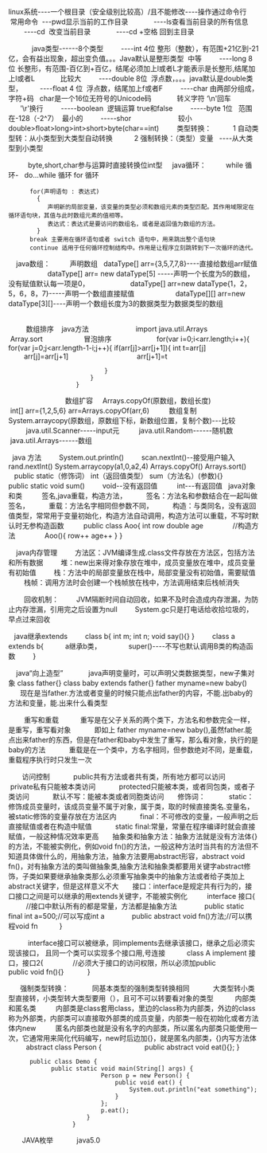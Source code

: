 linux系统----一个根目录（安全级别比较高）/且不能修改----操作通过命令行
    常用命令  ---pwd显示当前的工作目录
             ----ls查看当前目录的所有信息
             ----cd  改变当前目录
             ----cd +空格 回到主目录
             
             
java类型------8个类型
         ----int 4位  整形（整数），有范围+21亿到-21亿，会有益出现象，超出变负值。。。Java默认是整形类型  中等
         ----long 8位  长整形，有范围-百亿到+百亿，结尾必须加上l或者L才能表示是长整形,结尾加上l或者L             比较大
         ----double 8位  浮点数，。。。java默认是double类型，
         ----float 4 位  浮点数，结尾加上f或者F
         ----char 由两部分组成，字符+码   char是一个16位无符号的Unicode码
             转义字符 ‘\n'回车
                     '\r'换行
         -----boolean  逻辑运算 true和false
         -----byte 1位   范围在-128（-2^7）  最小的
         -----shor                        较小
         
         double>float>long>int>short>byte(char==int)
         类型转换：
           1 自动类型转：从小类型到大类型自动转换
           2 强制转换：（类型）变量   ----从大类型到小类型
           
           byte,short,char参与运算时直接转换位int型
     java循环：
          while 循环-
          do…while 循环
          for 循环
          
          for(声明语句 : 表达式)
            {
               声明新的局部变量，该变量的类型必须和数组元素的类型匹配。其作用域限定在循环语句块，其值与此时数组元素的值相等。
               表达式：表达式是要访问的数组名，或者是返回值为数组的方法。
            }
          break 主要用在循环语句或者 switch 语句中，用来跳出整个语句块
          continue 适用于任何循环控制结构中。作用是让程序立刻跳转到下一次循环的迭代。

     java数组：
          声明数组    dataType[] arr={3,5,7,7,8}----直接给数组arr赋值
                     dataType[] arr= new dataType[5] -----声明一个长度为5的数组，没有赋值默认每一项是0，
                     dataType[] arr=new dataType{1，2，5，6，8，7}-----声明一个数组直接赋值
                     dataType[][] arr=new dataType[3][]----声明一个数组长度为3的数据类型为数据类型的数组
                     
                     
          数组排序    java方法
                        import java.util.Arrays
                        Array.sort 
                     冒泡排序
                       for(var i=0;i<arr.length;i++){
                           for(var j=0;j<arr.length-1-i;j++){
                               if(arr[j]>arr[j+1]){
                                   int t=arr[j]
                                   arr[j]=arr[j+1]
                                   arr[j+1]=t
                               
                               }
                           }
                       }
                     
          数组扩容     Arrays.copyOf(原数组，数组长度)
                      int[] arr={1,2,5,6}
                      arr=Arrays.copyOf(arr,6)
          数组复制     System.arraycopy(原数组，原数组下标，新数组位置，复制个数)---比较
          
          java.util.Scanner-----input元
          java.util.Random------随机数
          java.util.Arrays------数组
          
   java 方法
          System.out.println()
          scan.nextInt()--接受用户输入
          rand.nextInt()
          System.arraycopy(a1,0,a2,4)
          Arrays.copyOf()
          Arrays.sort()
          public static（修饰词） int（返回值类型） sum（方法名）(参数){}
          public static void sum()
          void--没有返回值
          int---有返回值
    java对象和类
          签名,java重载，构造方法，
          签名：方法名和参数结合在一起叫做签名，
          重载：方法名字相同但参数不同，
          构造：与类同名，没有返回值类型，常常用于变量初始化，构造方法自动调用，构造方法可以重载，不写时默认时无参构造函数
          public class Aoo{
                int row
                double age
                //构造方法
                Aoo(){
                  row++
                  age++
                }
                }
                
                
     java内存管理
         方法区：JVM编译生成.class文件存放在方法区，包括方法和所有数据
         堆：new出来得对象存放在堆中，成员变量放在堆中，成员变量有初始值
         栈：方法中的局部变量放在栈中，局部变量没有初始值，需要赋值
         栈帧：调用方法时会创建一个栈帧放在栈中，方法调用结束后栈帧消失
         
         回收机制：
         JVM隔断时间自动回收，如果不及时会造成内存泄漏，为防止内存泄漏，引用完之后设置为null
         System.gc只是打电话给收拾垃圾的，早点过来回收
       
    java继承extends
         class b{
            int m;
            int n;
            void say(){}
            }
         class a extends b{
           a继承b类，
              super()----不写也默认调用B类的构造函数
         }
         
         
     java“向上造型”
             java声明变量时，可以声明父类数据类型，new子集对象
             class father{}
             class baby extends father{}
             father myname=new baby()
             现在是当father.方法或者变量的时候只能点出father的内容，不能.出baby的方法和变量，能.出来什么看类型
             
             
         重写和重载
           重写是在父子关系的两个类下，方法名和参数完全一样，是重写，重写看对象
            即如上 father myname=new baby(),虽然father.能点出来father的东西，但是在father和baby中发生了重写，那么看对象，执行的是baby的方法
            重载是在一个类中，方名字相同，但参数绝对不同，是重载，重载程序执行时只发生一次
            
            
        访问控制
            public共有方法或者共有类，所有地方都可以访问
            private私有只能被本类访问
            protected只能被本类，或者同包类，或者子类访问
            默认不写：能被本类或者同胞类访问
       修饰词：
            static：修饰成员变量时，该成员变量不属于对象，属于类，取的时候直接类名.变量名，被static修饰的变量存放在方法区内
            final：不可修改的变量，一般声明之后直接赋值或者在构造中赋值
            static final:常量，常量在程序编译时就会直接赋值，一般这种情况效率更高
       抽象类和抽象方法：抽象方法就是没有方法体{}的方法，不能被实例化，例如void fn()的方法，一般这种方法时当共有的方法但不知道具体做什么的，用抽象方法，抽象方法要用abstract形容，abstract void fn()，对有抽象方法的类叫做抽象类,抽象方法和抽象类都要用关键字abstract修饰，子类如果要继承抽象类那么必须重写抽象类中的抽象方法或者给子类加上abstract关键字，但是这样意义不大
       接口：interface是规定共有行为的，接口接口之间是可以继承的用extends关键字，不能被实例化
          interface 接口{
          //接口中默认所有的都是常量，方法都是抽象方法
              public static final int a=500;//可以写成int a
              public abstract void fn()方法;//可以携程void fn
           }
           
           interface接口可以被继承，同implements去继承该接口，继承之后必须实现该接口， 且同一个类可以实现多个接口用,号连接
           class A implement 接口，接口2{
               //必须大于接口的访问权限，所以必须加public
               public void fn(){}
            }
            
        
       强制类型转换：
            同基本类型的强制类型转换相同
            大类型转小类型直接转，小类型转大类型要用（），且可不可以转要看对象的类型
        
        内部类和匿名类
          内部类是class套用class，里边的class称为内部类，外边的class称为外部类，内部类可以直接取外部类的成员变量，内部类一般在初始化或者方法体内new
          匿名内部类也就是没有名字的内部类，所以匿名内部类只能使用一次，它通常用来简化代码编写，new时后边加{}，就是匿名内部类，{}内写方法体
          abstract class Person {
                      public abstract void eat(){};
                      }

          public class Demo {
                public static void main(String[] args) {
                              Person p = new Person() {
                                  public void eat() {
                                      System.out.println("eat something");
                                  }
                              };
                              p.eat();
                          }
                      }
        
    
        JAVA枚举
            java5.0
          
          
                      
              

           
    
             
